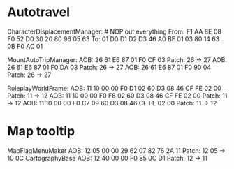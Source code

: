 # Autotravel
CharacterDisplacementManager:
    # NOP out everything
    From: F1 AA 8E 08 F0 52 D0 30 20 80 96 05 63
    To: 01 D0 D1 D2 D3 46 A0 BF 01 03 80 14 63 0B F0 AC 01

MountAutoTripManager:
    AOB: 26 61 E6 87 01 F0 CF 03
    Patch: 26 -> 27
    AOB: 26 61 E6 87 01 F0 DA 03
    Patch: 26 -> 27
    AOB: 26 61 E6 87 01 F0 90 04
    Patch: 26 -> 27

RoleplayWorldFrame:
    AOB: 11 10 00 00 F0 D1 02 60 D3 08 46 CF FE 02 00
    Patch: 11 -> 12
    AOB: 11 10 00 00 F0 F8 02 60 D3 08 46 CF FE 02 00
    Patch: 11 -> 12
    AOB: 11 10 00 00 F0 C7 09 60 D3 08 46 CF FE 02 00
    Patch: 11 -> 12


# Map tooltip
MapFlagMenuMaker
    AOB: 12 05 00 00 29 62 07 82 76 2A 11
    Patch: 12 05 -> 10 0C
CartographyBase
    AOB: 12 40 00 00 F0 85 0C D1
    Patch: 12 -> 11

<!-- # Jump from first if to bottom, NO WORK
AOB: 12 04 00 00 29 62 05 96 12 42 00 00
Patch: 12 04 -> 10 9E

# Jump directly from function start to bottom, NO WORK
AOB: 20 80 96 05 63 0C 20 80 80 02
Patch: 20 80 96 05 -> 10 9E 00 00

# Invert last if to debug (should get no dest message)
AOB: 11 3F 00 00 F0 AE 01 60 AA 01
Patch: 11 -> 12

# Skip first if
AOB: 12 04 00 00 29 62 05 96 12 42 00 00
Patch: 12 04 -> 12 42 -->

<!-- # NOP out:
    From: 60 B3 8C 01 87 66 E6 87 01 11 10 00 00
    To: 02 D0 66 B3 39 12 D1 00 00 EF 01 9B E5 -->
